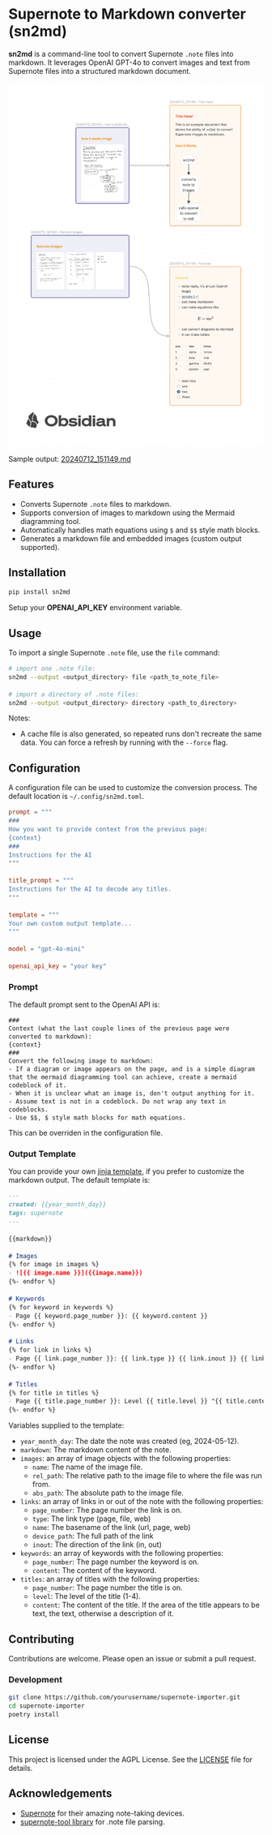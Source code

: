 # Supernote to Markdown converter (sn2md)

**sn2md** is a command-line tool to convert Supernote `.note` files into markdown. It leverages OpenAI GPT-4o to convert images and text from Supernote files into a structured markdown document.

![Supernote to Markdown](docs/supernote-to-markdown.png)

Sample output: [20240712_151149.md](docs/20240712_151149/20240712_151149.md)

## Features

- Converts Supernote `.note` files to markdown.
- Supports conversion of images to markdown using the Mermaid diagramming tool.
- Automatically handles math equations using `$` and `$$` style math blocks.
- Generates a markdown file and embedded images (custom output supported).

## Installation

```sh
pip install sn2md
```

Setup your **OPENAI_API_KEY** environment variable.

## Usage

To import a single Supernote `.note` file, use the `file` command:

```sh
# import one .note file:
sn2md --output <output_directory> file <path_to_note_file>

# import a directory of .note files:
sn2md --output <output_directory> directory <path_to_directory>
```

Notes:
- A cache file is also generated, so repeated runs don't recreate the same data.
  You can force a refresh by running with the `--force` flag.


## Configuration

A configuration file can be used to customize the conversion process. The
default location is `~/.config/sn2md.toml`.

```toml
prompt = """
###
How you want to provide context from the previous page:
{context}
###
Instructions for the AI
"""

title_prompt = """
Instructions for the AI to decode any titles.
"""

template = """
Your own custom output template...
"""

model = "gpt-4o-mini"

openai_api_key = "your key"
```

### Prompt

The default prompt sent to the OpenAI API is:

```
###
Context (what the last couple lines of the previous page were converted to markdown):
{context}
###
Convert the following image to markdown:
- If a diagram or image appears on the page, and is a simple diagram that the mermaid diagramming tool can achieve, create a mermaid codeblock of it.
- When it is unclear what an image is, don't output anything for it.
- Assume text is not in a codeblock. Do not wrap any text in codeblocks.
- Use $$, $ style math blocks for math equations.
```

This can be overriden in the configuration file.

### Output Template

You can provide your own [jinja template](https://jinja.palletsprojects.com/en/3.1.x/templates/#synopsis), if you prefer to customize the markdown
output. The default template is:

```md
---
created: {{year_month_day}}
tags: supernote
---

{{markdown}}

# Images
{% for image in images %}
- ![{{ image.name }}]({{image.name}})
{%- endfor %}

# Keywords
{% for keyword in keywords %}
- Page {{ keyword.page_number }}: {{ keyword.content }}
{%- endfor %}

# Links
{% for link in links %}
- Page {{ link.page_number }}: {{ link.type }} {{ link.inout }} {{ link.name }}
{%- endfor %}

# Titles
{% for title in titles %}
- Page {{ title.page_number }}: Level {{ title.level }} "{{ title.content }}"
{%- endfor %}
```

Variables supplied to the template:
- `year_month_day`: The date the note was created (eg, 2024-05-12).
- `markdown`: The markdown content of the note.
- `images`: an array of image objects with the following properties:
  - `name`: The name of the image file.
  - `rel_path`: The relative path to the image file to where the file was run
    from.
  - `abs_path`: The absolute path to the image file.
- `links`: an array of links in or out of the note with the following properties:
  - `page_number`: The page number the link is on.
  - `type`: The link type (page, file, web)
  - `name`: The basename of the link (url, page, web)
  - `device_path`: The full path of the link
  - `inout`: The direction of the link (in, out)
- `keywords`: an array of keywords with the following properties:
  - `page_number`: The page number the keyword is on.
  - `content`: The content of the keyword.
- `titles`: an array of titles with the following properties:
  - `page_number`: The page number the title is on.
  - `level`: The level of the title (1-4).
  - `content`: The content of the title. If the area of the title appears to be text, the text, otherwise a description of it.


## Contributing

Contributions are welcome. Please open an issue or submit a pull request.

### Development

```sh
git clone https://github.com/yourusername/supernote-importer.git
cd supernote-importer
poetry install
```


## License

This project is licensed under the AGPL License. See the [LICENSE](LICENSE) file for details.

## Acknowledgements

- [Supernote](https://www.supernote.com/) for their amazing note-taking devices.
- [supernote-tool library](https://github.com/jya-dev/supernote-tool) for .note file parsing.
